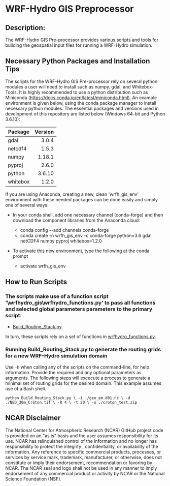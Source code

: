 # WRF-Hydro GIS Preprocessor

## Description:
The WRF-Hydro GIS Pre-processor provides various scripts and tools for building the geospatial input files for running a WRF-Hydro simulation.

## Necessary Python Packages and Installation Tips

The scripts for the WRF-Hydro GIS Pre-processor rely on several python modules a user will need to install such as numpy, gdal, and Whitebox-Tools.  It is highly recommended to use a python distribution such as Miniconda (https://docs.conda.io/en/latest/miniconda.html). An example environment is given below, using the conda package manager to install necessary python modules. The essential packages and versions used in development of this repository are listed below (Windows 64-bit and Python 3.6.10):

| Package       | Version       | 
| ------------- |--------------:| 
| gdal          | 3.0.4         | 
| netcdf4       | 1.5.3         |
| numpy         | 1.18.1        |
| pyproj        | 2.6.0         |
| python        | 3.6.10        |
| whitebox      | 1.2.0         |

If you are using Anaconda, creating a new, clean 'wrfh_gis_env' environment with these needed packages can be done easily and simply one of several ways:

* In your conda shell, add one necessary channel (conda-forge) and then download the component libraries from the Anaconda cloud:
  + conda config --add channels conda-forge
  + conda create -n wrfh_gis_env -c conda-forge python=3.6 gdal netCDF4 numpy pyproj whitebox=1.2.0
  
* To activate this new environment, type the following at the conda prompt
  + activate wrfh_gis_env
  
## How to Run Scripts 

### The scripts make use of a function script '\wrfhydro_gis\wrfhydro_functions.py' to pass all functions and selected global parameters parameters to the primary script: 

+ [Build_Routing_Stack.py](https://github.com/NCAR/wrf_hydro_gis_preprocessor/blob/master/wrfhydro_gis/Build_Routing_Stack.py).

In turn, these scripts rely on a set of functions in [wrfhydro_functions.py](https://github.com/NCAR/wrf_hydro_gis_preprocessor/blob/master/wrfhydro_gis/wrfhydro_functions.py). 

### Running Build_Routing_Stack.py to generate the routing grids for a new WRF-Hydro simulation domain

Use `-h` when calling any of the scripts on the command-line, for help information. Provide the required and any optional parameters as arguments. The following steps will excecute a process to generate a minimal set of routing grids for the desired domain. This example assumes use of a Bash shell.

`python Build_Routing_Stack.py \
	 -i ./geo_em.d01.nc \
	 -d ./NED_30m_Croton.tif \
	 -R 4 \
	 -t 20 \
	 -o ./croton_test.zip`

## NCAR Disclaimer
The National Center for Atmospheric Research (NCAR) GitHub project code is provided on an "as is" basis and the user assumes responsibility for its use.  NCAR has relinquished control of the information and no longer has responsibility to protect the integrity , confidentiality, or availability of the information.  Any reference to specific commercial products, processes, or services by service mark, trademark, manufacturer, or otherwise, does not constitute or imply their endorsement, recommendation or favoring by NCAR.  The NCAR seal and logo shall not be used in any manner to imply endorsement of any commercial product or activity by NCAR or the National Science Foundation (NSF).
